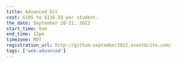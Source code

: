 ```yaml
---
title: Advanced Git
cost: $195 to $136.50 per student.
the_date: September 20-21, 2012
start_time: 9am
end_time: 12pm
timezone: MDT
registration_url: http://github-september2012.eventbrite.com/
tags: ['web-advanced']
---
```

